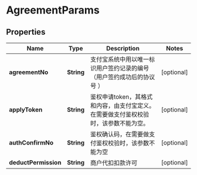

# AgreementParams


## Properties

| Name | Type | Description | Notes |
|------------ | ------------- | ------------- | -------------|
|**agreementNo** | **String** | 支付宝系统中用以唯一标识用户签约记录的编号（用户签约成功后的协议号 ） |  [optional] |
|**applyToken** | **String** | 鉴权申请token，其格式和内容，由支付宝定义。在需要做支付鉴权校验时，该参数不能为空。 |  [optional] |
|**authConfirmNo** | **String** | 鉴权确认码，在需要做支付鉴权校验时，该参数不能为空 |  [optional] |
|**deductPermission** | **String** | 商户代扣扣款许可 |  [optional] |



